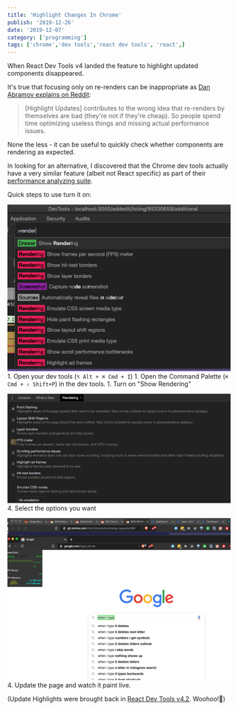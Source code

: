 ```yaml
---
title: 'Highlight Changes In Chrome'
publish: '2019-12-26'
date: '2019-12-07'
category: ['programming']
tags: ['chrome','dev tools','react dev tools', 'react',]
---
```


When React Dev Tools v4 landed the feature to highlight updated components disappeared.

It's true that focusing only on re-renders can be inappropriate as [Dan Abramov explains on Reddit](https://www.reddit.com/r/reactjs/comments/cqx554/introducing_the_new_react_devtools/ex1r9nb/):

> [Highlight Updates] contributes to the wrong idea that re-renders by themselves are bad (they're not if they're cheap). So people spend time optimizing useless things and missing actual performance issues.

None the less - it can be useful to quickly check whether components are rendering as expected.

In looking for an alternative, I discovered that the Chrome dev tools actually have a very similar feature (albeit not React specific) as part of their [performance analyzing suite](https://developers.google.com/web/tools/chrome-devtools/evaluate-performance).

Quick steps to use turn it on:

![](./command-palette.png)
1\. Open your dev tools (`⌥ Alt + ⌘ Cmd + I`)
1\. Open the Command Palette (`⌘ Cmd + ⇧ Shift+P`) in the dev tools.
1\. Turn on "Show Rendering"

![](./rendering-options.png)
4\. Select the options you want

![](./rendering-in-action.png)
4\. Update the page and watch it paint live.

(Update Highlights were brought back in [React Dev Tools v4.2](https://github.com/facebook/react/pull/16989). Woohoo!🎉)
